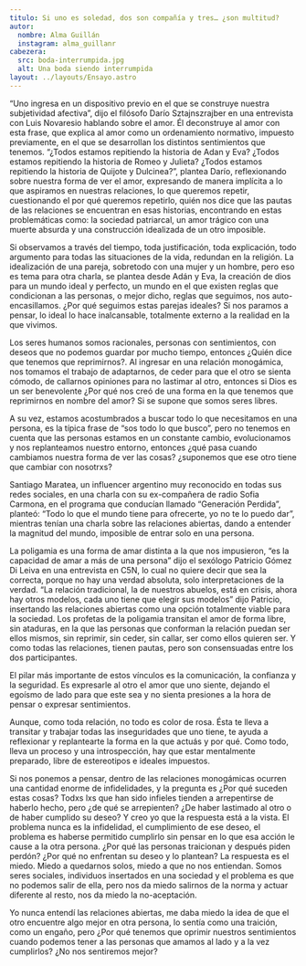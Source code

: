 ```yaml
---
titulo: Si uno es soledad, dos son compañía y tres… ¿son multitud?
autor:
  nombre: Alma Guillán
  instagram: alma_guillanr
cabezera:
  src: boda-interrumpida.jpg
  alt: Una boda siendo interrumpida
layout: ../layouts/Ensayo.astro
---
```


“Uno ingresa en un dispositivo previo en el que se construye nuestra subjetividad afectiva”, dijo el filósofo Darío Sztajnszrajber en una entrevista con Luis Novaresio hablando sobre el amor. Él deconstruye al amor con esta frase, que explica al amor como un ordenamiento normativo, impuesto previamente, en el que se desarrollan los distintos sentimientos que tenemos. “¿Todos estamos repitiendo la historia de Adan y Eva? ¿Todos estamos repitiendo la historia de Romeo y Julieta? ¿Todos estamos repitiendo la historia de Quijote y Dulcinea?”, plantea Darío, reflexionando sobre nuestra forma de ver el amor, expresando de manera implícita a lo que aspiramos en nuestras relaciones, lo que queremos repetir, cuestionando el por qué queremos repetirlo, quién nos dice que las pautas de las relaciones se encuentran en esas historias, encontrando en estas problemáticas como: la sociedad patriarcal, un amor trágico con una muerte absurda y una construcción idealizada de un otro imposible.

Si observamos a través del tiempo, toda justificación, toda explicación, todo argumento para todas las situaciones de la vida, redundan en la religión. La idealización de una pareja, sobretodo con una mujer y un hombre, pero eso es tema para otra charla, se plantea desde Adán y Eva, la creación de dios para un mundo ideal y perfecto, un mundo en el que existen reglas que condicionan a las personas, o mejor dicho, reglas que seguimos, nos auto-encasillamos. ¿Por qué seguimos estas parejas ideales? Si nos paramos a pensar, lo ideal lo hace inalcansable, totalmente externo a la realidad en la que vivimos.

Los seres humanos somos racionales, personas con sentimientos, con deseos que no podemos guardar por mucho tiempo, entonces ¿Quién dice que tenemos que reprimirnos?. Al ingresar en una relación monogámica, nos tomamos el trabajo de adaptarnos, de ceder para que el otro se sienta cómodo, de callarnos opiniones para no lastimar al otro, entonces si Dios es un ser benevolente ¿Por qué nos creó de una forma en la que tenemos que reprimirnos en nombre del amor? Si se supone que somos seres libres.

A su vez, estamos acostumbrados a buscar todo lo que necesitamos en una persona, es la típica frase de “sos todo lo que busco”, pero no tenemos en cuenta que las personas estamos en un constante cambio, evolucionamos y nos replanteamos nuestro entorno, entonces ¿qué pasa cuando cambiamos nuestra forma de ver las cosas? ¿suponemos que ese otro tiene que cambiar con nosotrxs?

Santiago Maratea, un influencer argentino muy reconocido en todas sus redes sociales, en una charla con su ex-compañera de radio Sofia Carmona, en el programa que conducían llamado “Generación Perdida”, planteó: “Todo lo que el mundo tiene para ofrecerte, yo no te lo puedo dar”, mientras tenían una charla sobre las relaciones abiertas, dando a entender la magnitud del mundo, imposible de entrar solo en una persona.

La poligamia es una forma de amar distinta a la que nos impusieron, “es la capacidad de amar a más de una persona” dijo el sexólogo Patricio Gómez Di Leiva en una entrevista en C5N, lo cual no quiere decir que sea la correcta, porque no hay una verdad absoluta, solo interpretaciones de la verdad. “La relación tradicional, la de nuestros abuelos, está en crisis, ahora hay otros modelos, cada uno tiene que elegir sus modelos” dijo Patricio, insertando las relaciones abiertas como una opción totalmente viable para la sociedad. Los profetas de la poligamia transitan el amor de forma libre, sin ataduras, en la que las personas que conforman la relación puedan ser ellos mismos, sin reprimir, sin ceder, sin callar, ser como ellos quieren ser. Y como todas las relaciones, tienen pautas, pero son consensuadas entre los dos participantes.

El pilar más importante de estos vínculos es la comunicación, la confianza y la seguridad. Es expresarle al otro el amor que uno siente, dejando el egoísmo de lado para que este sea y no sienta presiones a la hora de pensar o expresar sentimientos.

Aunque, como toda relación, no todo es color de rosa. Ésta te lleva a transitar y trabajar todas las inseguridades que uno tiene, te ayuda a reflexionar y replantearte la forma en la que actuás y por qué. Como todo, lleva un proceso y una introspección, hay que estar mentalmente preparado, libre de estereotipos e ideales impuestos.

Si nos ponemos a pensar, dentro de las relaciones monogámicas ocurren una cantidad enorme de infidelidades, y la pregunta es ¿Por qué suceden estas cosas? Todxs lxs que han sido infieles tienden a arrepentirse de haberlo hecho, pero ¿de qué se arrepienten? ¿De haber lastimado al otro o de haber cumplido su deseo? Y creo yo que la respuesta está a la vista. El problema nunca es la infidelidad, el cumplimiento de ese deseo, el problema es haberse permitido cumplirlo sin pensar en lo que esa acción le cause a la otra persona. ¿Por qué las personas traicionan y después piden perdón? ¿Por qué no enfrentan su deseo y lo plantean? La respuesta es el miedo. Miedo a quedarnos solos, miedo a que no nos entiendan. Somos seres sociales, individuos insertados en una sociedad y el problema es que no podemos salir de ella, pero nos da miedo salirnos de la norma y actuar diferente al resto, nos da miedo la no-aceptación. 

Yo nunca entendí las relaciones abiertas, me daba miedo la idea de que el otro encuentre algo mejor en otra persona, lo sentía como una traición, como un engaño, pero ¿Por qué tenemos que oprimir nuestros sentimientos cuando podemos tener a las personas que amamos al lado y a la vez cumplirlos? ¿No nos sentiremos mejor?
